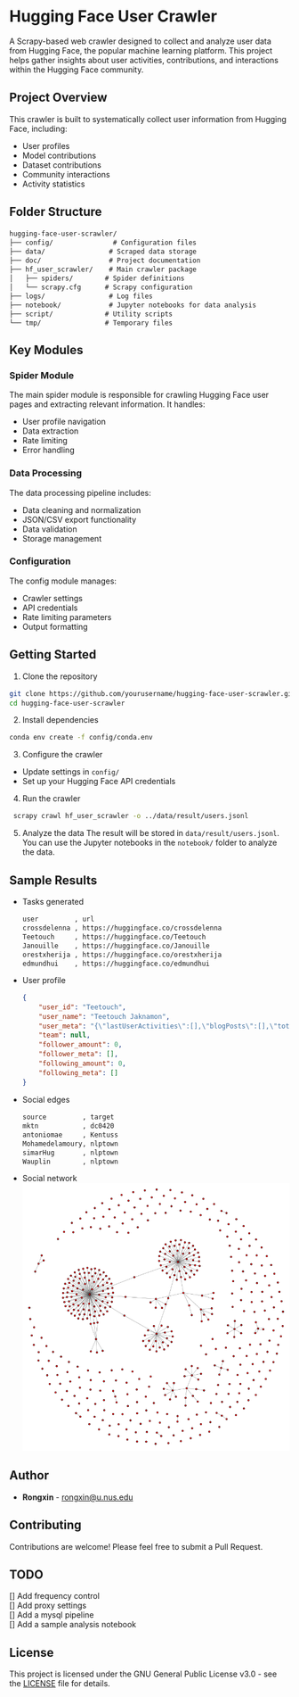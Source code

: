 <!--
 * @Author: Rongxin rongxin@u.nus.edu
 * @Date: 2025-03-25 23:52:25
 * @LastEditors: Rongxin rongxin@u.nus.edu
 * @LastEditTime: 2025-03-26 01:49:41
 * @FilePath: /hugging-face-user-scrawler/README.MD
 * @Description: 这是默认设置,请设置`customMade`, 打开koroFileHeader查看配置 进行设置: https://github.com/OBKoro1/koro1FileHeader/wiki/%E9%85%8D%E7%BD%AE
-->

# Hugging Face User Crawler

A Scrapy-based web crawler designed to collect and analyze user data from Hugging Face, the popular machine learning platform. This project helps gather insights about user activities, contributions, and interactions within the Hugging Face community.

## Project Overview

This crawler is built to systematically collect user information from Hugging Face, including:
- User profiles
- Model contributions
- Dataset contributions
- Community interactions
- Activity statistics

## Folder Structure

```
hugging-face-user-scrawler/
├── config/               # Configuration files
├── data/                # Scraped data storage
├── doc/                 # Project documentation
├── hf_user_scrawler/    # Main crawler package
│   ├── spiders/        # Spider definitions
│   └── scrapy.cfg      # Scrapy configuration
├── logs/                # Log files
├── notebook/            # Jupyter notebooks for data analysis
├── script/             # Utility scripts
└── tmp/                # Temporary files
```

## Key Modules

### Spider Module
The main spider module is responsible for crawling Hugging Face user pages and extracting relevant information. It handles:
- User profile navigation
- Data extraction
- Rate limiting
- Error handling

### Data Processing
The data processing pipeline includes:
- Data cleaning and normalization
- JSON/CSV export functionality
- Data validation
- Storage management

### Configuration
The config module manages:
- Crawler settings
- API credentials
- Rate limiting parameters
- Output formatting

## Getting Started

1. Clone the repository
```bash
git clone https://github.com/yourusername/hugging-face-user-scrawler.git
cd hugging-face-user-scrawler
```

2. Install dependencies
```bash
conda env create -f config/conda.env
```

3. Configure the crawler
- Update settings in `config/`
- Set up your Hugging Face API credentials

4. Run the crawler
```bash
 scrapy crawl hf_user_scrawler -o ../data/result/users.jsonl  
```
5. Analyze the data
The result will be stored in `data/result/users.jsonl`. You can use the Jupyter notebooks in the `notebook/` folder to analyze the data.

## Sample Results
- Tasks generated
    ```csv
    user         , url
    crossdelenna , https://huggingface.co/crossdelenna
    Teetouch     , https://huggingface.co/Teetouch
    Janouille    , https://huggingface.co/Janouille
    orestxherija , https://huggingface.co/orestxherija
    edmundhui    , https://huggingface.co/edmundhui
    ```
- User profile
    ```json
    {
        "user_id": "Teetouch",
        "user_name": "Teetouch Jaknamon",
        "user_meta": "{\"lastUserActivities\":[],\"blogPosts\":[],\"totalBlogPosts\":0,\"canReadDatabase\":false,\"canManageEntities\":false,\"canReadEntities\":false,\"canImpersonate\":false,\"canManageBilling\":false,\"communityScore\":0,\"collections\":[],\"datasets\":[],\"models\":[{\"author\":\"Teetouch\",\"authorData\":{\"_id\":\"620b0b423c0931626a7c92c2\",\"avatarUrl\":\"/avatars/d150cef7965877a88d7400c431c626d7.svg\",\"fullname\":\"Teetouch Jaknamon\",\"name\":\"Teetouch\",\"type\":\"user\",\"isPro\":false,\"isHf\":false,\"isHfAdmin\":false,\"isMod\":false},\"downloads\":0,\"gated\":false,\"id\":\"Teetouch/TEETOUQQ2222-attacut-th-to-en-pt2\",\"availableInferenceProviders\":[],\"lastModified\":\"2022-03-10T17:45:31.000Z\",\"likes\":0,\"private\":false,\"repoType\":\"model\",\"isLikedByUser\":false}],\"numberLikes\":0,\"papers\":[],\"posts\":[],\"totalPosts\":0,\"spaces\":[],\"u\":{\"avatarUrl\":\"/avatars/d150cef7965877a88d7400c431c626d7.svg\",\"isPro\":false,\"fullname\":\"Teetouch Jaknamon\",\"user\":\"Teetouch\",\"orgs\":[],\"signup\":{},\"isHf\":false,\"isMod\":false,\"type\":\"user\"},\"upvotes\":0,\"repoFilterModels\":{\"sortKey\":\"modified\"},\"repoFilterDatasets\":{\"sortKey\":\"modified\"},\"repoFilterSpaces\":{\"sortKey\":\"modified\"},\"numFollowers\":0,\"numFollowingUsers\":0,\"numFollowingOrgs\":0,\"isFollowing\":false,\"isFollower\":false,\"sampleFollowers\":[],\"isWatching\":false,\"acceptLanguages\":[\"en\"]}",
        "team": null,
        "follower_amount": 0,
        "follower_meta": [],
        "following_amount": 0,
        "following_meta": []
    }
    ```
- Social edges
    ```csv
    source         , target
    mktn           , dc0420
    antoniomae     , Kentuss
    Mohamedelamoury, nlptown
    simarHug       , nlptown
    Wauplin        , nlptown
    ```
- Social network
  ![social_network](output/figure/network.png)

## Author

- **Rongxin** - [rongxin@u.nus.edu](mailto:rongxin@u.nus.edu)

## Contributing

Contributions are welcome! Please feel free to submit a Pull Request.

## TODO  
[] Add frequency control  
[] Add proxy settings  
[] Add a mysql pipeline  
[] Add a sample analysis notebook  

## License

This project is licensed under the GNU General Public License v3.0 - see the [LICENSE](LICENSE) file for details.


